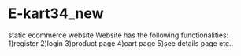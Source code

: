 # E-kart34_new
static ecommerce website
Website has the following functionalities:
1)register
2)login
3)product page
4)cart page
5)see details page
etc..
